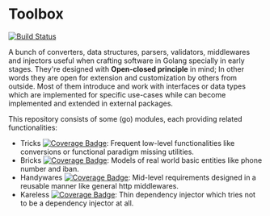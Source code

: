 # Toolbox
[![Build Status][bdg-build-status]][action-tests]

A bunch of converters, data structures, parsers, validators, middlewares and injectors useful when crafting software in
Golang specially in early stages. They're designed with **Open-closed principle** in mind; In other words they are open
for extension and customization by others from outside. Most of them introduce and work with interfaces or data types
which are implemented for specific use-cases while can become implemented and extended in external packages.

This repository consists of some (go) modules, each providing related functionalities:
* Tricks [![Coverage Badge][bdg-cov-tricks]][action-tests]: Frequent low-level functionalities like conversions or functional paradigm missing utilities.
* Bricks [![Coverage Badge][bdg-cov-bricks]][action-tests]: Models of real world basic entities like phone number and iban.
* Handywares [![Coverage Badge][bdg-cov-handywares]][action-tests]: Mid-level requirements designed in a reusable manner like general http middlewares.
* Kareless [![Coverage Badge][bdg-cov-kareless]][action-tests]: Thin dependency injector which tries not to be a dependency injector at all.

[action-tests]: https://github.com/janstoon/toolbox/actions?query=branch%3Amaster+workflow%3Atests
[bdg-build-status]: https://github.com/janstoon/toolbox/actions/workflows/tests.yml/badge.svg?branch=master
[bdg-cov-tricks]: https://img.shields.io/endpoint?url=https://gist.githubusercontent.com/pouyanh/69229998008a13b9b87590ebe50ecded/raw/janstoon_toolbox_tricks_refs_heads_master.json
[bdg-cov-bricks]: https://img.shields.io/endpoint?url=https://gist.githubusercontent.com/pouyanh/69229998008a13b9b87590ebe50ecded/raw/janstoon_toolbox_bricks_refs_heads_master.json
[bdg-cov-handywares]: https://img.shields.io/endpoint?url=https://gist.githubusercontent.com/pouyanh/69229998008a13b9b87590ebe50ecded/raw/janstoon_toolbox_handywares_refs_heads_master.json
[bdg-cov-kareless]: https://img.shields.io/endpoint?url=https://gist.githubusercontent.com/pouyanh/69229998008a13b9b87590ebe50ecded/raw/janstoon_toolbox_kareless_refs_heads_master.json
